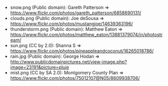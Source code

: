 - snow.png (Public domain): Gareth Patterson => https://www.flickr.com/photos/gareth_patterson/6858690131/
- clouds.png (Public domain): Joe deSousa => https://www.flickr.com/photos/mustangjoe/14639363196/
- thunderstorm.png (Public domain): Matthew Eaton => https://www.flickr.com/photos/matthew_eaton/13881379074/in/photostream/
- sun.png (CC by 2.0): Shanna S => https://www.flickr.com/photos/pineappleandcoconut/16265018786/
- rain.jpg (Public domain): George Hodan => http://www.publicdomainpictures.net/view-image.php?image=23191&picture=pluie
- mist.png (CC by SA 2.0): Montgomery County Plan => https://www.flickr.com/photos/75012107@N05/8609938706/
